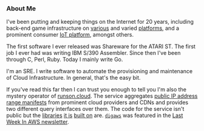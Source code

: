 ### About Me

I've been putting and keeping things on the Internet for 20 years, including
back-end game infrastructure on [various][fish] and varied [platforms][ape], and
a prominent consumer [IoT platform][hive], amongst others.

The first software I ever released was Shareware for the ATARI ST. The first
job I ever had was writing IBM S/390 Assembler. Since then I've been through C,
Perl, Ruby. Today I mainly write Go.

I'm an SRE. I write software to automate the provisioning and maintenance of
Cloud Infrastructure. In general, that's the easy bit.

If you've read this far then I can trust you enough to tell you I'm also the
mystery operator of [runson.cloud][runson]. The service aggregates [public IP
address range manifests][awsip] from prominent cloud providers and CDNs and
provides two different query interfaces over them. The code for the service
isn't public but the [libraries][digaws] [it is][digaz] [built on][digg] are.
[`digaws`][digaws] was featured in the [Last Week In AWS newsletter][lastweek].

[ape]: https://spaceapegames.com/
[awsip]: https://ip-ranges.amazonaws.com/ip-ranges.json
[digaws]: https://github.com/sampointer/digaws
[digaz]: https://github.com/sampointer/digaz
[digg]: https://github.com/sampointer/digg
[fish]: https://en.wikipedia.org/wiki/Playfish
[hive]: https://www.hivehome.com/
[runson]: https://runson.cloud/
[lastweek]: https://www.lastweekinaws.com/newsletter/some-cloud-shells-take-years-to-form/
[cv]: https://github.com/sampointer/cv

